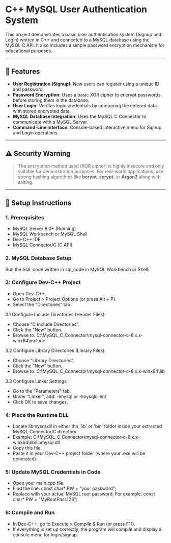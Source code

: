 # C++ MySQL User Authentication System

This project demonstrates a basic user authentication system (Signup and Login) written in C++ and connected to a MySQL database using the MySQL C API. It also includes a simple password encryption mechanism for educational purposes.

---

## 🌟 Features

- **User Registration (Signup):** New users can register using a unique ID and password.
- **Password Encryption:** Uses a basic XOR cipher to encrypt passwords before storing them in the database.
- **User Login:** Verifies login credentials by comparing the entered data with stored encrypted data.
- **MySQL Database Integration:** Uses the MySQL C Connector to communicate with a MySQL Server.
- **Command-Line Interface:** Console-based interactive menu for Signup and Login operations.

---

## ⚠️ Security Warning

> The encryption method used (XOR cipher) is highly insecure and only suitable for demonstration purposes. For real-world applications, use strong hashing algorithms like **bcrypt**, **scrypt**, or **Argon2** along with salting.

---

## 🚀 Setup Instructions

### 1. Prerequisites

- MySQL Server 8.0+ (Running)
- MySQL Workbench or MySQL Shell
- Dev-C++ IDE
- MySQL Connector/C (C API)

### 2. MySQL Database Setup

Run the  SQL code written in sql_code in MySQL Workbench or Shell:


 ### 3: Configure Dev-C++ Project

- Open Dev-C++.
- Go to Project > Project Options (or press Alt + P).
- Select the "Directories" tab.

3.1 Configure Include Directories (Header Files)
- Choose "C Include Directories".
- Click the "New" button.
- Browse to: C:\MySQL_C_Connector\mysql-connector-c-8.x.x-winx64\include

3.2 Configure Library Directories (Library Files)
- Choose "Library Directories".
- Click the "New" button.
- Browse to: C:\MySQL_C_Connector\mysql-connector-c-8.x.x-winx64\lib

3.3 Configure Linker Settings
- Go to the "Parameters" tab.
- Under "Linker", add: -lmysql or -lmysqlclient
- Click OK to save changes.

 ### 4: Place the Runtime DLL

- Locate libmysql.dll in either the 'lib' or 'bin' folder inside your extracted MySQL Connector/C directory.
- Example: C:\MySQL_C_Connector\mysql-connector-c-8.x.x-winx64\lib\libmysql.dll
- Copy this file.
- Paste it in your Dev-C++ project folder (where your .exe will be generated).

### 5: Update MySQL Credentials in Code

- Open your main.cpp file.
- Find the line:
  const char* PW = "your password";
- Replace with your actual MySQL root password.
  For example:
  const char* PW = "MyRootPass123";

### 6: Compile and Run

- In Dev-C++, go to Execute > Compile & Run (or press F11).
- If everything is set up correctly, the program will compile and display a console menu for login/signup.


